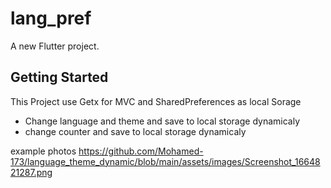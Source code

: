 # lang_pref

A new Flutter project.

## Getting Started
  This Project use Getx for MVC and SharedPreferences as local Sorage<br />
  
  * Change language and theme  and save to local storage dynamicaly
  * change counter and save to local storage dynamicaly
  
example photos
<img>https://github.com/Mohamed-173/language_theme_dynamic/blob/main/assets/images/Screenshot_1664821287.png</img>